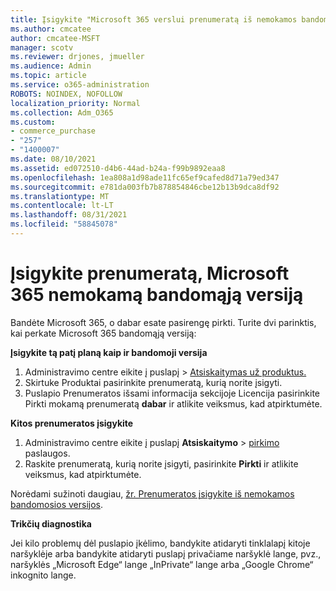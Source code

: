 ```yaml
---
title: Įsigykite "Microsoft 365 verslui prenumeratą iš nemokamos bandomosios versijos
ms.author: cmcatee
author: cmcatee-MSFT
manager: scotv
ms.reviewer: drjones, jmueller
ms.audience: Admin
ms.topic: article
ms.service: o365-administration
ROBOTS: NOINDEX, NOFOLLOW
localization_priority: Normal
ms.collection: Adm_O365
ms.custom:
- commerce_purchase
- "257"
- "1400007"
ms.date: 08/10/2021
ms.assetid: ed072510-d4b6-44ad-b24a-f99b9892eaa8
ms.openlocfilehash: 1ea808a1d98ade11fc65ef9cafed8d71a79ed347
ms.sourcegitcommit: e781da003fb7b878854846cbe12b13b9dca8df92
ms.translationtype: MT
ms.contentlocale: lt-LT
ms.lasthandoff: 08/31/2021
ms.locfileid: "58845078"
---
```

# <a name="buy-a-subscription-to-microsoft-365-from-your-free-trial"></a>Įsigykite prenumeratą, Microsoft 365 nemokamą bandomąją versiją

Bandėte Microsoft 365, o dabar esate pasirengę pirkti. Turite dvi parinktis, kai perkate Microsoft 365 bandomąją versiją:
  
 **Įsigykite tą patį planą kaip ir bandomoji versija**
  
1. Administravimo centre eikite į  puslapį \> [Atsiskaitymas už produktus.](https://go.microsoft.com/fwlink/p/?linkid=842054)
2. Skirtuke  Produktai pasirinkite prenumeratą, kurią norite įsigyti.
3. Puslapio Prenumeratos išsami informacija  sekcijoje Licencija pasirinkite Pirkti mokamą prenumeratą **dabar** ir atlikite veiksmus, kad atpirktumėte.
 
**Kitos prenumeratos įsigykite**
  
1. Administravimo centre eikite į puslapį **Atsiskaitymo** \> [pirkimo](https://go.microsoft.com/fwlink/p/?linkid=868433) paslaugos.
2. Raskite prenumeratą, kurią norite įsigyti, pasirinkite **Pirkti** ir atlikite veiksmus, kad atpirktumėte.

Norėdami sužinoti daugiau, [žr. Prenumeratos įsigykite iš nemokamos bandomosios versijos](https://docs.microsoft.com/microsoft-365/commerce/try-or-buy-microsoft-365#buy-a-subscription-from-your-free-trial).

**Trikčių diagnostika**

Jei kilo problemų dėl puslapio įkėlimo, bandykite atidaryti tinklalapį kitoje naršyklėje arba bandykite atidaryti puslapį privačiame naršyklė lange, pvz., naršyklės „Microsoft Edge“ lange „InPrivate“ lange arba „Google Chrome“ inkognito lange.